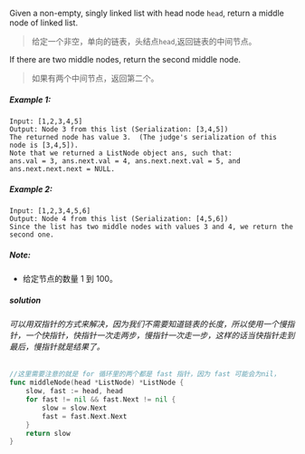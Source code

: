 Given a non-empty, singly linked list with head node `head`, return a middle node of linked list.
> 给定一个非空，单向的链表，头结点`head`,返回链表的中间节点。

If there are two middle nodes, return the second middle node.
> 如果有两个中间节点，返回第二个。

##### Example 1:
```
Input: [1,2,3,4,5]
Output: Node 3 from this list (Serialization: [3,4,5])
The returned node has value 3.  (The judge's serialization of this node is [3,4,5]).
Note that we returned a ListNode object ans, such that:
ans.val = 3, ans.next.val = 4, ans.next.next.val = 5, and ans.next.next.next = NULL.
```

##### Example 2:
```
Input: [1,2,3,4,5,6]
Output: Node 4 from this list (Serialization: [4,5,6])
Since the list has two middle nodes with values 3 and 4, we return the second one.
```
##### Note:
- 给定节点的数量 1 到 100。

##### solution
###### 可以用双指针的方式来解决，因为我们不需要知道链表的长度，所以使用一个慢指针，一个快指针，快指针一次走两步，慢指针一次走一步，这样的话当快指针走到最后，慢指针就是结果了。
```go
//这里需要注意的就是 for 循环里的两个都是 fast 指针，因为 fast 可能会为nil，
func middleNode(head *ListNode) *ListNode {
    slow, fast := head, head
    for fast != nil && fast.Next != nil {
        slow = slow.Next
        fast = fast.Next.Next
    }
    return slow
}
```
